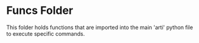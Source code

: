 # Funcs Folder

This folder holds functions that are imported into the main 'arti' python file to execute specific commands. 